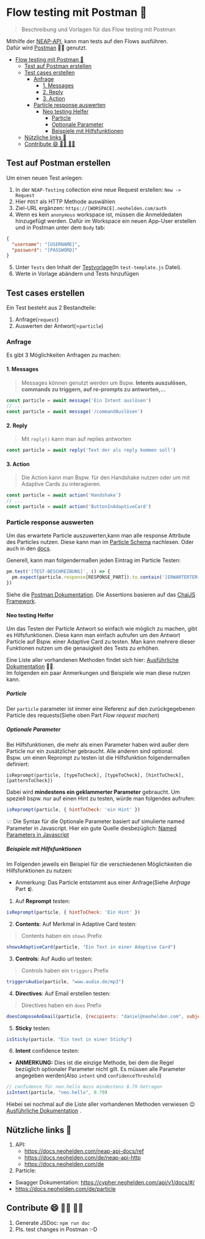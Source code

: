 # Flow testing mit Postman 🧪

> Beschreibung und Vorlagen für das Flow testing mit Postman

Mithilfe der [NEAP-API](https://docs.neohelden.com/neap-api-docs/ref), kann man tests auf den Flows ausführen.  
Dafür wird [Postman](https://neohelden.postman.co/) 👨‍🚀 genutzt.

- [Flow testing mit Postman 🧪](#flow-testing-mit-postman-)
  - [Test auf Postman erstellen](#test-auf-postman-erstellen)
  - [Test cases erstellen](#test-cases-erstellen)
    - [Anfrage](#anfrage)
      - [1. Messages](#1-messages)
      - [2. Reply](#2-reply)
      - [3. Action](#3-action)
    - [Particle response auswerten](#particle-response-auswerten)
      - [Neo testing Helfer](#neo-testing-helfer)
        - [Particle](#particle)
        - [Optionale Parameter](#optionale-parameter)
        - [Beispiele mit Hilfsfunktionen](#beispiele-mit-hilfsfunktionen)
  - [Nützliche links 🔗](#nützliche-links-)
  - [Contribute 😄 👨‍💻 👩‍💻](#contribute---)

## Test auf Postman erstellen

Um einen neuen Test anlegen:

1. In der `NEAP-Testing` collection eine neue Request erstellen: `New -> Request`
2. Hier `POST` als HTTP Methode auswählen
3. Ziel-URL ergänzen: `https://[WORSPACE].neohelden.com/auth`
4. Wenn es kein `anonymous` workspace ist, müssen die Anmeldedaten hinzugefügt werden. Dafür im Workspace ein neuen App-User erstellen und in Postman unter dem `Body` tab:

```json
{
  "username": "[USERNAME]",
  "password": "[PASSWORD]"
}
```

5. Unter `Tests` den Inhalt der [Testvorlage](./test-template.js)(In `test-template.js` Datei).
6. Werte in Vorlage abändern und Tests hinzufügen

## Test cases erstellen

Ein Test besteht aus 2 Bestandteile:

1. Anfrage(`request`)
2. Auswerten der Antwort(=`particle`)

### Anfrage

Es gibt 3 Möglichkeiten Anfragen zu machen:

#### 1. Messages

> Messages können genutzt werden um Bspw. **Intents auszulösen, commands zu triggern, auf re-prompts zu antworten,...**

```js
const particle = await message('Ein Intent auslösen')
// ...
const particle = await message('/commandAuslösen')
```

#### 2. Reply

> Mit `reply()` kann man auf replies antworten

```js
const particle = await reply('Text der als reply kommen soll')
```

#### 3. Action

> Die Action kann man Bspw. für den Handshake nutzen oder um mit Adaptive Cards zu interagieren.

```js
const particle = await action('Handshake')
// ...
const particle = await action('ButtonInAdaptiveCard')
```

### Particle response auswerten

Um das erwartete Particle auszuwerten,kann man alle response Attribute des Particles nutzen. Diese kann man im [Particle Schema](https://cypher.neohelden.com/api/v1/docs/#/) nachlesen. Oder auch in den [docs](https://docs.neohelden.com/de/particle).

Generell, kann man folgendermaßen jeden Eintrag im Particle Testen:

```js
pm.test('[TEST-BESCHREIBUNG]', () => {
  pm.expect(particle.response[RESPONSE_PART]).to.contain('[ERWARTERTER-INHALT]')
})
```

Siehe die [Postman Dokumentation](https://learning.postman.com/docs/writing-scripts/test-scripts/). Die Assertions basieren auf das [ChaiJS Framework](https://www.chaijs.com/api/bdd/).

#### Neo testing Helfer

Um das Testen der Particle Antwort so einfach wie möglich zu machen, gibt es Hilfsfunktionen. Diese kann man einfach aufrufen um den Antwort Particle auf Bspw. einer Adaptive Card zu testen. Man kann mehrere dieser Funktionen nutzen um die genauigkeit des Tests zu erhöhen.

Eine Liste aller vorhandenen Methoden findet sich hier: [Ausführliche Dokumentation](./docs/js-doc.md) 👨‍🎓.  
Im folgenden ein paar Anmerkungen und Beispiele wie man diese nutzen kann.

##### Particle

Der `particle` parameter ist immer eine Referenz auf den zurückgegebenen Particle des requests(Siehe oben Part _Flow request machen_)

##### Optionale Parameter

Bei Hilfsfunktionen, die mehr als einen Parameter haben wird außer dem Particle nur ein zusätzlicher gebraucht. Alle anderen sind optional.  
Bspw. um einen Reprompt zu testen ist die Hilfsfunktion folgendermaßen definiert:

`isReprompt(particle, [typeToCheck], [typeToCheck], [hintToCheck], [patternToCheck])`

Dabei wird **mindestens ein geklammerter Parameter** gebraucht. Um speziell bspw. nur auf einen Hint zu testen, würde man folgendes aufrufen:

```js
isReprompt(particle, { hintToCheck: 'ein Hint' })
```

💡: Die Syntax für die Optionale Parameter basiert auf simulierte named Parameter in Javascript. Hier ein gute Quelle diesbezüglich: [Named Parameters in Javascript](https://exploringjs.com/impatient-js/ch_callables.html#named-parameters)

##### Beispiele mit Hilfsfunktionen

Im Folgenden jeweils ein Beispiel für die verschiedenen Möglichkeiten die Hilfsfunktionen zu nutzen:

- Anmerkung: Das Particle entstammt aus einer Anfrage(Siehe _Anfrage_ Part ⏫).

1. Auf **Reprompt** testen:

```js
isReprompt(particle, { hintToCheck: 'Ein Hint' })
```

2. **Contents**: Auf Merkmal in Adaptive Card testen:

> Contents haben ein `shows` Prefix

```js
showsAdaptiveCard(particle, "Ein Text in einer Adaptive Card")
```

3. **Controls**: Auf Audio url testen:

> Controls haben ein `triggers` Prefix

```js
triggersAudio(particle, "www.audio.de/mp3")
```

4. **Directives**: Auf Email erstellen testen:

> Directives haben ein `does` Prefix

```js
doesComposeAnEmail(particle, {recipients: "daniel@neohelden.com", subject: "Flow test Docs"})
```

5. **Sticky** testen:

```js
isSticky(particle, "Ein text in einer Sticky")
```

6. **Intent** confidence testen:

- **ANMERKUNG:** Dies ist die einzige Methode, bei dem die Regel bezüglich optionaler Parameter nicht gilt. Es müssen alle Parameter angegeben werden(Also `intent` und `confidenceThreshold`)

```js
// confidence für neo.hello muss mindestens 0.79 betragen
isIntent(particle, "neo.hello", 0.79)
```

Hiebei sei nochmal auf die Liste aller vorhandenen Methoden verwiesen 😉 [Ausführliche Dokumentation](./docs/js-doc.md) ‍.

## Nützliche links 🔗

1. API:
   - <https://docs.neohelden.com/neap-api-docs/ref>
   - <https://docs.neohelden.com/de/neap-api-http>
   - <https://docs.neohelden.com/de>
2. Particle:

- Swagger Dokumentation: <https://cypher.neohelden.com/api/v1/docs/#/>
- <https://docs.neohelden.com/de/particle>

## Contribute 😄 👨‍💻 👩‍💻

1. Generate JSDoc: `npm run doc`
2. Pls. test changes in Postman :-D
